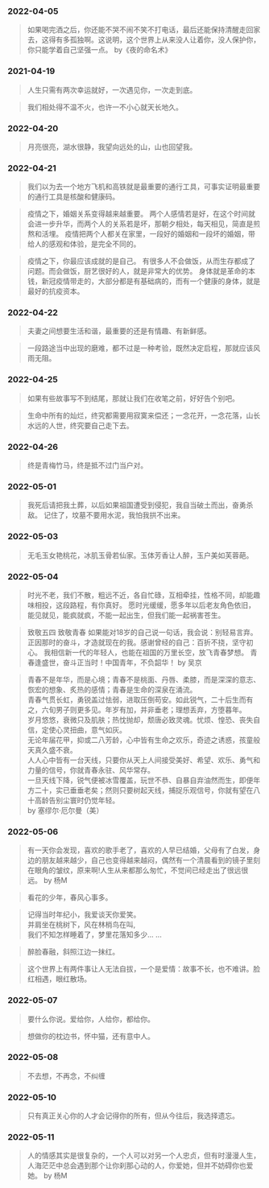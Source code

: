 ### 2022-04-05
>如果喝完酒之后，你还能不哭不闹不笑不打电话，最后还能保持清醒走回家去，这得有多孤独啊。这说明，这个世界上从来没人让着你，没人保护你，你只能学着自己坚强一点。
>by《夜的命名术》

### 2021-04-19
>人生只需有两次幸运就好，一次遇见你，一次走到底。

>我们相处得不温不火，也许一不小心就天长地久。

### 2022-04-20
>月亮很亮，湖水很静，我望向远处的山，山也回望我。

### 2022-04-21
>我们以为去一个地方飞机和高铁就是最重要的通行工具，可事实证明最重要的通行工具是核酸和健康码。

>疫情之下，婚姻关系变得越来越重要。
>两个人感情若是好，在这个时间就会进一步升华，而两个人的关系若是坏，那朝夕相处，每天相见，简直是煎熬和活埋。
>疫情把两个人都关在家里，一段好的婚姻和一段坏的婚姻，带给人的感观和体验，是完全不同的。

>疫情之下，你最应该成就的是自己。
>有很多人不会做饭，从而生存都成了问题。而会做饭，厨艺很好的人，就是非常大的优势。
>身体就是革命的本钱，新冠疫情带走的，大部分都是有基础病的，而有一个健康的身体，就是最好的抗疫资本。

### 2022-04-22
>夫妻之间想要生活和谐，最重要的还是有情趣、有新鲜感。

>一段路途当中出现的磨难，都不过是一种考验，既然决定启程，那就应该风雨无阻。

### 2022-04-25
>如果有些故事写不到结尾，那就让我们在收笔之前，好好告个别吧。

>生命中所有的灿烂，终究都需要用寂寞来偿还；一念花开，一念花落，山长水远的人世，终究要自己走下去。

### 2022-04-26
>终是青梅竹马，终是抵不过门当户对。

### 2022-05-01
>我死后请把我土葬，以后如果祖国遭受到侵犯，我自当破土而出，奋勇杀敌。
>记住了，坟墓不要用水泥，我怕我拱不出来。 

### 2022-05-03
>无毛玉女艳桃花，冰肌玉骨若仙家。玉体芳香让人醉，玉户美如芙蓉葩。

### 2022-05-04
>时光不老，我们不散，粗远不近，各自忙碌，互相牵挂，性格不同，却能趣味相投，这段路程，有你真好。
>愿时光缓缓，愿多年以后老友角色依旧，能见就见，能疯就疯，不能一起出生，但我们能一起祸害苍生。

>致敬五四 致敬青春
>如果能对18岁的自己说一句话，我会说：别轻易言弃。
>正因那时的奋斗，才造就现在的我。感谢曾经的自己：百折不挠，坚守初心。
>我相信新一代的年轻人，也能在祖国的万里长空，放飞青春梦想。
>青春逢盛世，奋斗正当时！中国青年，不负韶华！
>by 吴京

>青春不是年华，而是心境；青春不是桃面、丹唇、柔膝，而是深深的意志、恢宏的想象、炙热的感情；青春是生命的深泉在涌流。  
>青春气贯长虹，勇锐盖过怯弱，进取压倒苟安。如此锐气，二十后生而有之，六旬男子则更多见。年岁有加，并非垂老；理想丢弃，方堕暮年。  
>岁月悠悠，衰微只及肌肤；热忱抛却，颓唐必致灵魂。忧烦、惶恐、丧失自信，定使心灵扭曲，意气如灰。  
>无论年届花甲，抑或二八芳龄，心中皆有生命之欢乐，奇迹之诱惑，孩童般天真久盛不衰。  
>人人心中皆有一台天线，只要你从天上人间接受美好、希望、欢乐、勇气和力量的信号，你就青春永驻、风华常存。  
>一旦天线下降，锐气便被冰雪覆盖，玩世不恭、自暴自弃油然而生，即便年方二十，实已垂垂老矣；然则只要树起天线，捕捉乐观信号，你就有望在八十高龄告别尘寰时仍觉年轻。  
>by 塞缪尔·厄尔曼（美）

### 2022-05-06
>有一天你会发现，喜欢的歌手老了，喜欢的人早已结婚，父母有了白发，身边的朋友越来越少，自己也变得越来越闷，偶然有一个清晨看到的镜子里刻在眼角的皱纹，原来啊!人生从来都那么匆忙，不觉间已经走出了很远很远。
>by 杨M

>看花的少年，春风心事多。  

>记得当时年纪小，我爱谈天你爱笑。  
>并肩坐在桃树下，风在林梢鸟在叫,  
>我们不知怎样睡着了，梦里花落知多少... ...  

>醉脸春融，斜照江边一抹红。  

>这个世界上有两件事让人无法自拔，一个是爱情：故事不长，也不难讲。脸红相遇，眼红散场。

### 2022-05-07
>要什么你说。爱给你，人给你，都给你。

>想做你的枕边书，怀中猫，还有意中人。

### 2022-05-08
>不去想，不再念，不纠缠

### 2022-05-10
>只有真正关心你的人才会记得你的所有，但从今往后，我选择遗忘。

### 2022-05-11
>人的情感其实是很复杂的，一个人可以对另一个人忠贞，但有时漫漫人生，人海茫茫中总会遇到那个让你刹那心动的人，你爱她，但并不妨碍你也爱她。
>by 杨M

